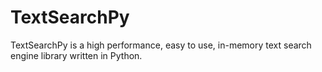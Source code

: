 # TextSearchPy
TextSearchPy is a high performance, easy to use, in-memory text search engine library written in Python.
